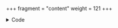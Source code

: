 +++
fragment = "content"
weight = 121
+++

<details><summary>Code</summary>
```
+++
fragment = "logos"
#disabled = false
date = "2017-09-09"
weight = 120
background = "secondary"

title = "Logo Fragment"
subtitle = "Even linking is possible"

[[logos]]
  text = "hugo"
  weight = 20
  image = "hugo.svg"
  url = "#"

[[logos]]
  text = "go"
  weight = 10
  image = "go.svg"
  url = "#"

[[logos]]
  text = "caddy"
  weight = 30
  image = "caddy.svg"
  url = "#"
+++
```
</details>
